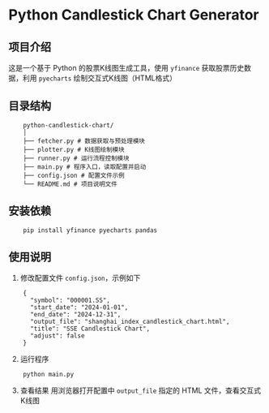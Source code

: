 # Python Candlestick Chart Generator
## 项目介绍
这是一个基于 Python 的股票K线图生成工具，使用 `yfinance` 获取股票历史数据，利用 `pyecharts` 绘制交互式K线图（HTML格式）
## 目录结构
```
    python-candlestick-chart/
    │
    ├── fetcher.py # 数据获取与预处理模块
    ├── plotter.py # K线图绘制模块
    ├── runner.py # 运行流程控制模块
    ├── main.py # 程序入口，读取配置并启动
    ├── config.json # 配置文件示例
    └── README.md # 项目说明文件
```
## 安装依赖
```
    pip install yfinance pyecharts pandas
```
## 使用说明
1. 修改配置文件 `config.json`，示例如下
```
    {
      "symbol": "000001.SS",
      "start_date": "2024-01-01",
      "end_date": "2024-12-31",
      "output_file": "shanghai_index_candlestick_chart.html",
      "title": "SSE Candlestick Chart",
      "adjust": false
    }
```
2. 运行程序
```
    python main.py
```
3. 查看结果
用浏览器打开配置中 `output_file` 指定的 HTML 文件，查看交互式K线图
